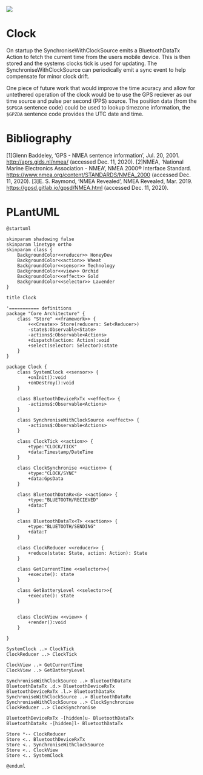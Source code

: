 ![](http://www.plantuml.com/plantuml/png/hPLVRzey5CRl_Iaiz4eltGQzZpBK4X15HKKYMQjfseKR7uY5iP7jy4TLl_kSc1NN3On9YxWWvpoSn-Td7tEZ3L6cN764z9A9DL5aXNL1gDmoiS1pmZLu6Su4cFqQi5Ica5uYvqHh_8AmVVeaNowKB0LD99SgZXNGCWVLw-4xAM0_W6spZkI6IM5bJmKGqwpH8BIiIcMG5yB65ljcuOR1rigcAYyORPR0V0wviQAHvFIK7RUIsd12DY0eAFIAa6660qwup9S8_V_r-60ASoPOrOT6QrkDB02t4ga0trOhCRPQgQ3bK1smjL8ZgrWSporBs4grj7wLmZsVupXHG0pOQ2rj7uZg2ATWujc1xzNRBphQMFb_qVHPWzgGPmvnMaLwHuM3hTzfRbsiTtIcJA-9oOksaqVOIQwYZMJqA7EOshzfLSjotwwYUYMryhKYTs3YsBsZaEwrWPMBU_liOP1YRD6sGtCf1g2DadilOysyqdrUWf7I50FOi1nckso7lUr_kPHAM3VTYxnGKZ0DJymKzTfJMQeS_aLvnoXZbeSt6nwFQXAZLZAP9lVNsJYvRtdxHWo9ChO2Yt-rlXuG0zNR2G-lZmkiqkyFIMWrMclhGSwXj-dPBXxrpZhq9z-6sNIQtLtFXibu-3WSV6Zg3nxPBiukzKY73uFnm-YiXOVfC6VOkz7ywYxOhWzyXEjv-uB3kN7nZmOZC4cf50XJxHFsRnxF0dQGbmRQjeu-MQTFZ06rdy06-DyM2bj-PB35xZ8DcnKKL31nzkDFSRVREvvXv2CCKkZePHC1Yo0PD8ZGcI6q-l1meE0TTwadyYu8r133NHvMdEqkNy15yd0WcxW5YiQbTduKZ58GFylEUGOpJyi_Qb7zZuC_TJhONyaX77UxJV2yxEbsFT7R5dinxoGXT0E2bYkEVW40)

# Clock
On startup the SynchroniseWithClockSource emits a BluetoothDataTx Action to fetch the current time from the users mobile device. This is then stored and the systems clocks tick is used for updating. The SynchroniseWithClockSource can periodically emit a sync event to help compensate for minor clock drift.

One piece of future work that would improve the time acuracy and allow for untethered operation of the clock would be to use the GPS reciever as our time source and pulse per second (PPS) source. The position data (from the `$GPGGA` sentence code) could be used to lookup timezone information, the `$GPZDA` sentence code provides the UTC date and time.


# Bibliography
[1]Glenn Baddeley, ‘GPS - NMEA sentence information’, Jul. 20, 2001. http://aprs.gids.nl/nmea/ (accessed Dec. 11, 2020).
[2]NMEA, ‘National Marine Electronics Association - NMEA’, NMEA 2000® Interface Standard. https://www.nmea.org/content/STANDARDS/NMEA_2000 (accessed Dec. 11, 2020).
[3]E. S. Raymond, ‘NMEA Revealed’, NMEA Revealed, Mar. 2019. https://gpsd.gitlab.io/gpsd/NMEA.html (accessed Dec. 11, 2020).



# PLantUML
```plantuml
@startuml

skinparam shadowing false
skinparam linetype ortho
skinparam class {
    BackgroundColor<<reducer>> HoneyDew
    BackgroundColor<<action>> Wheat
    BackgroundColor<<sensor>> Technology
    BackgroundColor<<view>> Orchid
    BackgroundColor<<effect>> Gold
    BackgroundColor<<selector>> Lavender
}

title Clock

'=========== definitions
package "Core Architecture" {
    class "Store" <<framework>> {
        +<<Create>> Store(reducers: Set<Reducer>)
        -state$:Observable<State>
        -actions$:Observable<Actions>
        +dispatch(action: Action):void
        +select(selector: Selector):state
    }
}

package Clock {
    class SystemClock <<sensor>> {
        +onInit():void
        +onDestroy():void
    }

    class BluetoothDeviceRxTx <<effect>> {
        -actions$:Observable<Actions>
    }

    class SynchroniseWithClockSource <<effect>> {
        -actions$:Observable<Actions>
    }

    class ClockTick <<action>> {
        +type:"CLOCK/TICK"
        +data:Timestamp/DateTime
    }

    class ClockSynchronise <<action>> {
        +type:"CLOCK/SYNC"
        +data:GpsData
    }

    class BluetoothDataRx<G> <<action>> {
        +type:"BLUETOOTH/RECIEVED"
        +data:T
    }

    class BluetoothDataTx<T> <<action>> {
        +type:"BLUETOOTH/SENDING"
        +data:T
    }

    class ClockReducer <<reducer>> {
        +reduce(state: State, action: Action): State
    }

    class GetCurrentTime <<selector>>{
        +execute(): state
    }

    class GetBatteryLevel <<selector>>{
        +execute(): state
    }


    class ClockView <<view>> {
        +render():void
    }

}

SystemClock ..> ClockTick
ClockReducer ..> ClockTick

ClockView ..> GetCurrentTime
ClockView ..> GetBatteryLevel

SynchroniseWithClockSource ..> BluetoothDataTx
BluetoothDataTx .d.> BluetoothDeviceRxTx
BluetoothDeviceRxTx .l.> BluetoothDataRx
SynchroniseWithClockSource ..> BluetoothDataRx
SynchroniseWithClockSource ..> ClockSynchronise
ClockReducer ..> ClockSynchronise

BluetoothDeviceRxTx -[hidden]u- BluetoothDataTx
BluetoothDataRx -[hidden]l- BluetoothDataTx

Store *-- ClockReducer
Store <.. BluetoothDeviceRxTx
Store <.. SynchroniseWithClockSource
Store <.. ClockView
Store <.. SystemClock

@enduml
```
